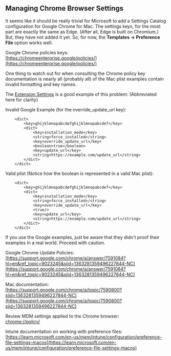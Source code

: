 ## Managing Chrome Browser Settings

It seems like it should be really trivial for Microsoft to add a Settings Catalog configuration for Google Chrome for Mac. The settings keys, for the most part are exactly the same as Edge. (After all, Edge is built on Chromium.) But, they have not added it yet. So, for now, the **Templates -> Preference File** option works well.  


Google Chrome policies keys:  
[https://chromeenterprise.google/policies/](https://chromeenterprise.google/policies/)  

One thing to watch out for when consulting the Chrome policy key documentation is nearly all (probably all) of the Mac plist examples contain invalid formatting and key names.  

The [Extension Settings](https://chromeenterprise.google/policies/#ExtensionSettings) is a good example of this problem: (Abbreviated here for clarity)

Invalid Google Example (for the override_update_url key):  
```	<key>ExtensionSettings</key>  
	<dict>  
		<key>ghijklmnopabcdefghijklmnopabcdef</key>  
		<dict>  
			<key>installation_mode</key>  
			<string>force_installed</string>  
			<key>override_update_url</key>  
			<boolean>true</boolean>  
			<key>update_url</key>  
			<string>https://example.com/update_url</string>  
		</dict>  
	</dict>
```  
  
Valid plist (Notice how the boolean is represented in a valid Mac plist):  
```	 <key>ExtensionSettings</key>  
	<dict>  
		<key>ghijklmnopabcdefghijklmnopabcdef</key>  
		<dict>  
			<key>installation_mode</key>  
			<string>force_installed</string>  
			<key>override_update_url</key>  
			<true/>  
			<key>update_url</key>  
			<string>https://example.com/update_url</string>  
		</dict>  
	</dict>  
```  

If you use the Google examples, just be aware that they didn't proof their examples in a real world. Proceed with caution.    
  
  
Google Chrome Update Policies:  
[https://support.google.com/chrome/a/answer/7591084?hl=en&ref_topic=9023245&sjid=1363281359496227844-NC](https://support.google.com/chrome/a/answer/7591084?hl=en&ref_topic=9023245&sjid=1363281359496227844-NC)

Mac documentation:  
[https://support.google.com/chrome/a/topic/7590800?sjid=1363281359496227844-NC](https://support.google.com/chrome/a/topic/7590800?sjid=1363281359496227844-NC)

Review MDM settings applied to the Chrome browser:  
[chrome://policy/](chrome://policy/)

Intune documentation on working with preference files:  
[https://learn.microsoft.com/en-us/mem/intune/configuration/preference-file-settings-macos](https://learn.microsoft.com/en-us/mem/intune/configuration/preference-file-settings-macos)
